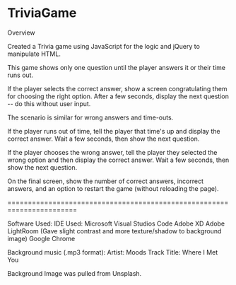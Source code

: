 # TriviaGame


Overview

Created a Trivia game using JavaScript for the logic and jQuery to manipulate HTML. 

This game shows only one question until the player answers it or their time runs out.

If the player selects the correct answer, show a screen congratulating them for choosing the right option. After a few seconds, display the next question -- do this without user input.

The scenario is similar for wrong answers and time-outs.

If the player runs out of time, tell the player that time's up and display the correct answer. Wait a few seconds, then show the next question.

If the player chooses the wrong answer, tell the player they selected the wrong option and then display the correct answer. Wait a few seconds, then show the next question.

On the final screen, show the number of correct answers, incorrect answers, and an option to restart the game (without reloading the page).

=======================================================================

Software Used:
IDE Used: Microsoft Visual Studios Code
Adobe XD
Adobe LightRoom (Gave slight contrast and more texture/shadow to background image)
Google Chrome

Background music (.mp3 format):
Artist: Moods
Track Title: Where I Met You

Background Image was pulled from Unsplash.

